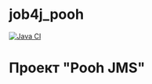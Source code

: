 ﻿# job4j_pooh

[![Java CI](https://github.com/PerpetuumEbner/job4j_pooh/actions/workflows/maven.yml/badge.svg)](https://github.com/PerpetuumEbner/job4j_pooh/actions/workflows/maven.yml)

# Проект "Pooh JMS"